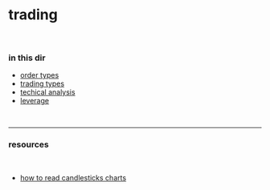 # trading 

<br>

### in this dir

* [order types](order_types)
* [trading types](trading_types)
* [techical analysis](technical_analysis)
* [leverage](leverage)

<br>

---

### resources

<br>

* [how to read candlesticks charts](https://www.youtube.com/watch?v=9fqBykOBeCg)
